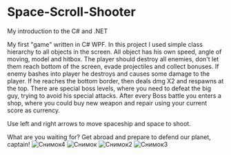 # Space-Scroll-Shooter
My introduction to the C# and .NET

My first "game" written in C# WPF.
In this project I used simple class hierarchy to all objects in the screen. All object has his own speed, angle of moving, model and hitbox.
The player should destroy all enemies, don't let them reach bottom of the screen, evade projectiles and collect bonuses.
If enemy bashes into player he destroys and causes some damage to the player. If he reaches the bottom border, then deals dmg X2 and respawns at the top.
There are special boss levels, where you need to defeat the big guy, trying to avoid his special attacks.
After every Boss battle you enters a shop, where you could buy new weapon and repair using your current score as currency.

Use left and right arrows to move spaceship and space to shoot.

What are you waiting for? Get abroad and prepare to defend our planet, captain!
![Снимок4](https://user-images.githubusercontent.com/74947297/128072539-32a0c9df-5bf0-47a9-a3f8-ab79f8f22bc1.JPG)
![Снимок](https://user-images.githubusercontent.com/74947297/128072450-2152970f-bf39-423f-859e-73fca723b35b.JPG)
![Снимок2](https://user-images.githubusercontent.com/74947297/128072631-5ddeb2fe-0710-467b-9eef-bbf0deba57ca.JPG)
![Снимок3](https://user-images.githubusercontent.com/74947297/128072654-4a9aa175-9246-4115-bb3e-f028e23f566d.JPG)
